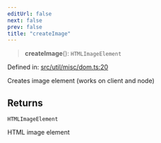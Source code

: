 ```yaml
---
editUrl: false
next: false
prev: false
title: "createImage"
---
```


> **createImage**(): `HTMLImageElement`

Defined in: [src/util/misc/dom.ts:20](https://github.com/fabricjs/fabric.js/blob/b4f67b1cfd353d0e2763b168e07bce6b67895452/src/util/misc/dom.ts#L20)

Creates image element (works on client and node)

## Returns

`HTMLImageElement`

HTML image element
